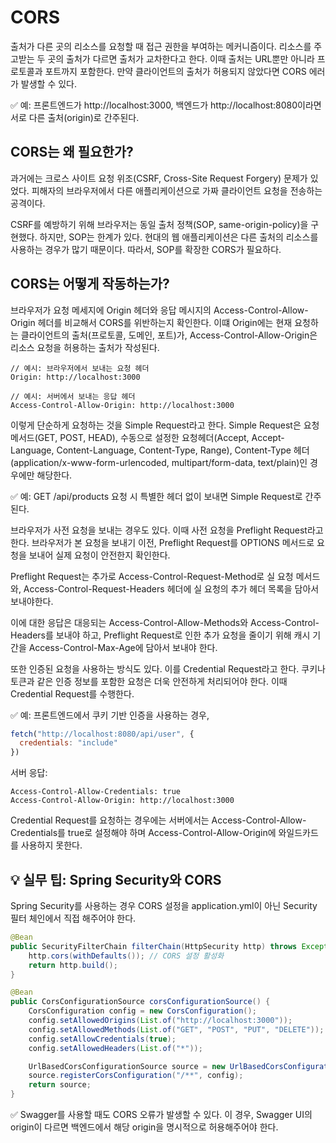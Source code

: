 # CORS
출처가 다른 곳의 리소스를 요청할 때 접근 권한을 부여하는 메커니즘이다.
리소스를 주고받는 두 곳의 출처가 다르면 출처가 교차한다고 한다.
이때 출처는 URL뿐만 아니라 프로토콜과 포트까지 포함한다. 만약 클라이언트의 출처가 허용되지 않았다면 CORS 에러가 발생할 수 있다.

✅ 예: 프론트엔드가 http://localhost:3000, 백엔드가 http://localhost:8080이라면 서로 다른 출처(origin)로 간주된다.

## CORS는 왜 필요한가?
과거에는 크로스 사이트 요청 위조(CSRF, Cross-Site Request Forgery) 문제가 있었다.
피해자의 브라우저에서 다른 애플리케이션으로 가짜 클라이언트 요청을 전송하는 공격이다.

CSRF를 예방하기 위해 브라우저는 동일 출처 정책(SOP, same-origin-policy)을 구현했다.
하지만, SOP는 한계가 있다. 현대의 웹 애플리케이션은 다른 출처의 리소스를 사용하는 경우가 많기 때문이다.
따라서, SOP를 확장한 CORS가 필요하다.

## CORS는 어떻게 작동하는가?
브라우저가 요청 메세지에 Origin 헤더와 응답 메시지의 Access-Control-Allow-Origin 헤더를 비교해서 CORS를 위반하는지 확인한다. 이떄 Origin에는 현재 요청하는 클라이언트의 출처(프로토콜, 도메인, 포트)가, Access-Control-Allow-Origin은 리소스 요청을 허용하는 출처가 작성된다.

``` 
// 예시: 브라우저에서 보내는 요청 헤더
Origin: http://localhost:3000

// 예시: 서버에서 보내는 응답 헤더
Access-Control-Allow-Origin: http://localhost:3000
```

이렇게 단순하게 요청하는 것을 Simple Request라고 한다. Simple Request은 요청 메서드(GET, POST, HEAD), 수동으로 설정한 요청헤더(Accept, Accept-Language, Content-Language, Content-Type, Range), Content-Type 헤더(application/x-www-form-urlencoded, multipart/form-data, text/plain)인 경우에만 해당한다.

✅ 예: GET /api/products 요청 시 특별한 헤더 없이 보내면 Simple Request로 간주된다.

브라우저가 사전 요청을 보내는 경우도 있다. 이때 사전 요청을 Preflight Request라고 한다. 브라우저가 본 요청을 보내기 이전, Preflight Request를 OPTIONS 메서드로 요청을 보내어 실제 요청이 안전한지 확인한다.

Preflight Request는 추가로 Access-Control-Request-Method로 실 요청 메서드와, Access-Control-Request-Headers 헤더에 실 요청의 추가 헤더 목록을 담아서 보내야한다.

이에 대한 응답은 대응되는 Access-Control-Allow-Methods와 Access-Control-Headers를 보내야 하고, Preflight Request로 인한 추가 요청을 줄이기 위해 캐시 기간을 Access-Control-Max-Age에 담아서 보내야 한다.

또한 인증된 요청을 사용하는 방식도 있다. 이를 Credential Request라고 한다. 쿠키나 토큰과 같은 인증 정보를 포함한 요청은 더욱 안전하게 처리되어야 한다. 이때 Credential Request를 수행한다.

✅ 예: 프론트엔드에서 쿠키 기반 인증을 사용하는 경우,
```js
fetch("http://localhost:8080/api/user", {
  credentials: "include"
})
```
서버 응답:
```
Access-Control-Allow-Credentials: true
Access-Control-Allow-Origin: http://localhost:3000
```

Credential Request를 요청하는 경우에는 서버에서는 Access-Control-Allow-Credentials를 true로 설정해야 하며 Access-Control-Allow-Origin에 와일드카드를 사용하지 못한다.


## 💡 실무 팁: Spring Security와 CORS

Spring Security를 사용하는 경우 CORS 설정을 application.yml이 아닌 Security 필터 체인에서 직접 해주어야 한다.

```java
@Bean
public SecurityFilterChain filterChain(HttpSecurity http) throws Exception {
    http.cors(withDefaults()); // CORS 설정 활성화
    return http.build();
}

@Bean
public CorsConfigurationSource corsConfigurationSource() {
    CorsConfiguration config = new CorsConfiguration();
    config.setAllowedOrigins(List.of("http://localhost:3000"));
    config.setAllowedMethods(List.of("GET", "POST", "PUT", "DELETE"));
    config.setAllowCredentials(true);
    config.setAllowedHeaders(List.of("*"));

    UrlBasedCorsConfigurationSource source = new UrlBasedCorsConfigurationSource();
    source.registerCorsConfiguration("/**", config);
    return source;
}
```

✅ Swagger를 사용할 때도 CORS 오류가 발생할 수 있다.
이 경우, Swagger UI의 origin이 다르면 백엔드에서 해당 origin을 명시적으로 허용해주어야 한다.
